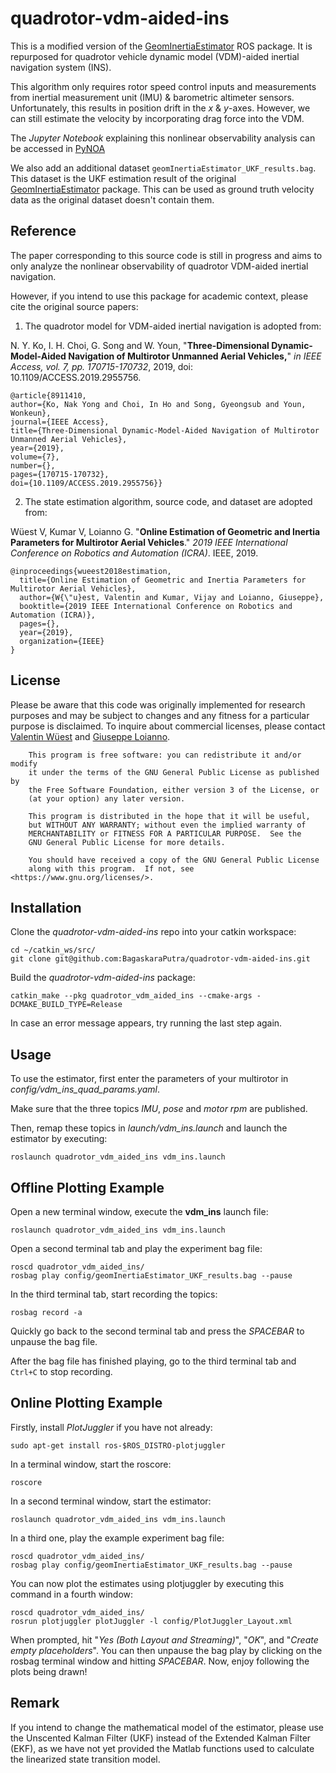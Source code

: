 # quadrotor-vdm-aided-ins
This is a modified version of the [GeomInertiaEstimator](https://github.com/arplaboratory/GeomInertiaEstimator) ROS package.
It is repurposed for quadrotor vehicle dynamic model (VDM)-aided inertial navigation system (INS).

This algorithm only requires rotor speed control inputs and 
measurements from inertial measurement unit (IMU) & barometric altimeter sensors.
Unfortunately, this results in position drift in the $x$ & $y$-axes.
However, we can still estimate the velocity by incorporating drag force into the VDM.

The _Jupyter Notebook_ explaining this nonlinear observability analysis can be accessed in [PyNOA](https://github.com/BagaskaraPutra/PyNOA)

We also add an additional dataset `geomInertiaEstimator_UKF_results.bag`. 
This dataset is the UKF estimation result of the original [GeomInertiaEstimator](https://github.com/arplaboratory/GeomInertiaEstimator) package.
This can be used as ground truth velocity data as the original dataset doesn't contain them.

## Reference
The paper corresponding to this source code is still in progress and aims to only analyze the nonlinear observability of quadrotor VDM-aided inertial navigation.

However, if you intend to use this package for academic context, please cite the original source papers:

1. The quadrotor model for VDM-aided inertial navigation is adopted from:

N. Y. Ko, I. H. Choi, G. Song and W. Youn, "**Three-Dimensional Dynamic-Model-Aided Navigation of Multirotor Unmanned Aerial Vehicles,**" _in IEEE Access, vol. 7, pp. 170715-170732_, 2019, doi: 10.1109/ACCESS.2019.2955756.
```
@article{8911410,  
author={Ko, Nak Yong and Choi, In Ho and Song, Gyeongsub and Youn, Wonkeun},  
journal={IEEE Access},   
title={Three-Dimensional Dynamic-Model-Aided Navigation of Multirotor Unmanned Aerial Vehicles}, 
year={2019},  
volume={7},  
number={},  
pages={170715-170732},  
doi={10.1109/ACCESS.2019.2955756}}
```

2. The state estimation algorithm, source code, and dataset are adopted from:

Wüest V, Kumar V, Loianno G. "**Online Estimation of Geometric and Inertia Parameters for Multirotor Aerial Vehicles**." _2019 IEEE International Conference on Robotics and Automation (ICRA)_. IEEE, 2019.
```
@inproceedings{wueest2018estimation,
  title={Online Estimation of Geometric and Inertia Parameters for Multirotor Aerial Vehicles},
  author={W{\"u}est, Valentin and Kumar, Vijay and Loianno, Giuseppe},
  booktitle={2019 IEEE International Conference on Robotics and Automation (ICRA)},
  pages={},
  year={2019},
  organization={IEEE}
}
```

## License
Please be aware that this code was originally implemented for research purposes and may be subject to changes and any fitness for a particular purpose is disclaimed.
To inquire about commercial licenses, please contact [Valentin Wüest](mailto:valentinwueest@gmail.com) and [Giuseppe Loianno](mailto:loiannog@nyu.edu).
```
    This program is free software: you can redistribute it and/or modify
    it under the terms of the GNU General Public License as published by
    the Free Software Foundation, either version 3 of the License, or
    (at your option) any later version.

    This program is distributed in the hope that it will be useful,
    but WITHOUT ANY WARRANTY; without even the implied warranty of
    MERCHANTABILITY or FITNESS FOR A PARTICULAR PURPOSE.  See the
    GNU General Public License for more details.

    You should have received a copy of the GNU General Public License
    along with this program.  If not, see <https://www.gnu.org/licenses/>.
```

## Installation
Clone the _quadrotor-vdm-aided-ins_ repo into your catkin workspace:
```
cd ~/catkin_ws/src/
git clone git@github.com:BagaskaraPutra/quadrotor-vdm-aided-ins.git
```

Build the _quadrotor-vdm-aided-ins_ package:
```
catkin_make --pkg quadrotor_vdm_aided_ins --cmake-args -DCMAKE_BUILD_TYPE=Release
```

In case an error message appears, try running the last step again.

## Usage
To use the estimator, first enter the parameters of your multirotor in _config/vdm_ins_quad_params.yaml_.

Make sure that the three topics _IMU_, _pose_ and _motor rpm_ are published. 

Then, remap these topics in _launch/vdm_ins.launch_ and launch the estimator by executing:
```
roslaunch quadrotor_vdm_aided_ins vdm_ins.launch
```

## Offline Plotting Example
Open a new terminal window, execute the **vdm_ins** launch file:
```
roslaunch quadrotor_vdm_aided_ins vdm_ins.launch
```

Open a second terminal tab and play the experiment bag file:
```
roscd quadrotor_vdm_aided_ins/
rosbag play config/geomInertiaEstimator_UKF_results.bag --pause
```

In the third terminal tab, start recording the topics:
```
rosbag record -a
```

Quickly go back to the second terminal tab and press the _SPACEBAR_ to unpause the bag file.

After the bag file has finished playing, go to the third terminal tab and `Ctrl+C` to stop recording.

## Online Plotting Example
Firstly, install _PlotJuggler_ if you have not already:
```
sudo apt-get install ros-$ROS_DISTRO-plotjuggler
```

In a terminal window, start the roscore:
```
roscore
```

In a second terminal window, start the estimator:
```
roslaunch quadrotor_vdm_aided_ins vdm_ins.launch
```

In a third one, play the example experiment bag file:
```
roscd quadrotor_vdm_aided_ins/
rosbag play config/geomInertiaEstimator_UKF_results.bag --pause
```

You can now plot the estimates using plotjuggler by executing this command in a fourth window:
```
roscd quadrotor_vdm_aided_ins/
rosrun plotjuggler plotJuggler -l config/PlotJuggler_Layout.xml
```
When prompted, hit "_Yes (Both Layout and Streaming)_", "_OK_", and "_Create empty placeholders_". You can then unpause the bag play by clicking on the rosbag terminal window and hitting _SPACEBAR_. Now, enjoy following the plots being drawn!

## Remark
If you intend to change the mathematical model of the estimator, please use the Unscented Kalman Filter (UKF) instead of the Extended Kalman Filter (EKF), as we have not yet provided the Matlab functions used to calculate the linearized state transition model.
